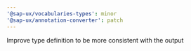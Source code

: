 ```yaml
---
'@sap-ux/vocabularies-types': minor
'@sap-ux/annotation-converter': patch
---
```


Improve type definition to be more consistent with the output
